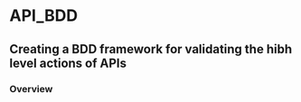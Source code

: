 # API_BDD

## Creating  a BDD framework for validating the hibh level actions of APIs



### Overview



